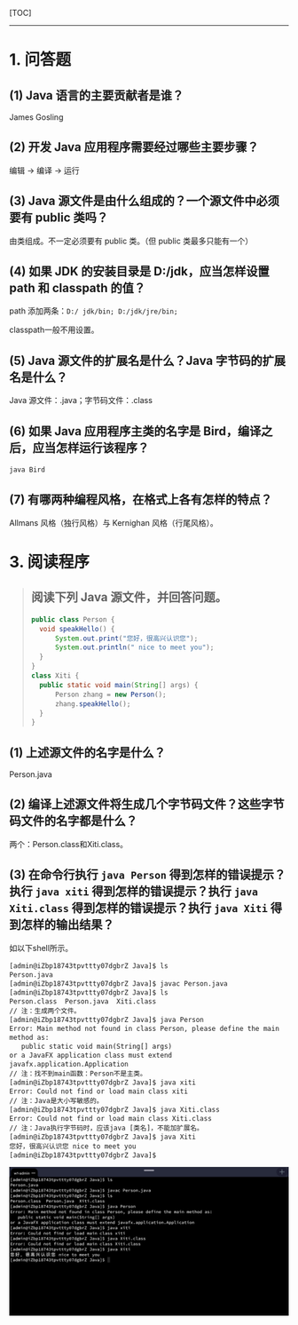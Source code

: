 [TOC]

------

# 1. 问答题

## (1) Java 语言的主要贡献者是谁？

James Gosling

## (2) 开发 Java 应用程序需要经过哪些主要步骤？

编辑 -> 编译 -> 运行

## (3) Java 源文件是由什么组成的？一个源文件中必须要有 public 类吗？

由类组成。不一定必须要有 public 类。（但 public 类最多只能有一个）

## (4) 如果 JDK 的安装目录是 D:/jdk，应当怎样设置 path 和 classpath 的值？

path 添加两条：`D:/ jdk/bin; D:/jdk/jre/bin; ` 

classpath一般不用设置。

## (5) Java 源文件的扩展名是什么？Java 字节码的扩展名是什么？

Java 源文件：.java；字节码文件：.class

## (6) 如果 Java 应用程序主类的名字是 Bird，编译之后，应当怎样运行该程序？

```bash
java Bird
```

## (7) 有哪两种编程风格，在格式上各有怎样的特点？

Allmans 风格（独行风格）与 Kernighan 风格（行尾风格）。

# 3. 阅读程序

> ## 阅读下列 Java 源文件，并回答问题。
>
> ```java
> public class Person {
> 	void speakHello() {
> 		System.out.print("您好，很高兴认识您");
> 		System.out.println(" nice to meet you");
> 	}
> }
> class Xiti {
> 	public static void main(String[] args) {
> 		Person zhang = new Person();
> 		zhang.speakHello();
> 	}
> }
> ```

## (1) 上述源文件的名字是什么？

Person.java

## (2) 编译上述源文件将生成几个字节码文件？这些字节码文件的名字都是什么？

两个：Person.class和Xiti.class。

## (3) 在命令行执行 `java Person` 得到怎样的错误提示？执行 `java xiti` 得到怎样的错误提示？执行 `java Xiti.class` 得到怎样的错误提示？执行 `java Xiti` 得到怎样的输出结果？

如以下shell所示。

```shell
[admin@iZbp18743tpvttty07dgbrZ Java]$ ls
Person.java
[admin@iZbp18743tpvttty07dgbrZ Java]$ javac Person.java 
[admin@iZbp18743tpvttty07dgbrZ Java]$ ls
Person.class  Person.java  Xiti.class
// 注：生成两个文件。
[admin@iZbp18743tpvttty07dgbrZ Java]$ java Person
Error: Main method not found in class Person, please define the main method as:
   public static void main(String[] args)
or a JavaFX application class must extend javafx.application.Application
// 注：找不到main函数：Person不是主类。
[admin@iZbp18743tpvttty07dgbrZ Java]$ java xiti
Error: Could not find or load main class xiti
// 注：Java是大小写敏感的。
[admin@iZbp18743tpvttty07dgbrZ Java]$ java Xiti.class
Error: Could not find or load main class Xiti.class
// 注：Java执行字节码时，应该java [类名]，不能加扩展名。
[admin@iZbp18743tpvttty07dgbrZ Java]$ java Xiti
您好，很高兴认识您 nice to meet you
[admin@iZbp18743tpvttty07dgbrZ Java]$
```

![](./Chapter1/result.png)